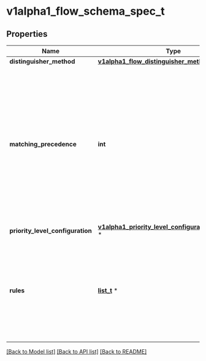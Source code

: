 # v1alpha1_flow_schema_spec_t

## Properties
Name | Type | Description | Notes
------------ | ------------- | ------------- | -------------
**distinguisher_method** | [**v1alpha1_flow_distinguisher_method_t**](v1alpha1_flow_distinguisher_method.md) \* |  | [optional] 
**matching_precedence** | **int** | &#x60;matchingPrecedence&#x60; is used to choose among the FlowSchemas that match a given request. The chosen FlowSchema is among those with the numerically lowest (which we take to be logically highest) MatchingPrecedence.  Each MatchingPrecedence value must be non-negative. Note that if the precedence is not specified or zero, it will be set to 1000 as default. | [optional] 
**priority_level_configuration** | [**v1alpha1_priority_level_configuration_reference_t**](v1alpha1_priority_level_configuration_reference.md) \* |  | 
**rules** | [**list_t**](v1alpha1_policy_rules_with_subjects.md) \* | &#x60;rules&#x60; describes which requests will match this flow schema. This FlowSchema matches a request if and only if at least one member of rules matches the request. if it is an empty slice, there will be no requests matching the FlowSchema. | [optional] 

[[Back to Model list]](../README.md#documentation-for-models) [[Back to API list]](../README.md#documentation-for-api-endpoints) [[Back to README]](../README.md)


